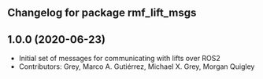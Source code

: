 ## Changelog for package rmf_lift_msgs

1.0.0 (2020-06-23)
------------------
* Initial set of messages for communicating with lifts over ROS2
* Contributors: Grey, Marco A. Gutiérrez, Michael X. Grey, Morgan Quigley
